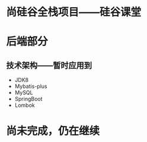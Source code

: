 # 尚硅谷全栈项目——硅谷课堂
# 后端部分

## 技术架构——暂时应用到
- JDK8
- Mybatis-plus
- MySQL
- SpringBoot
- Lombok

# 尚未完成，仍在继续